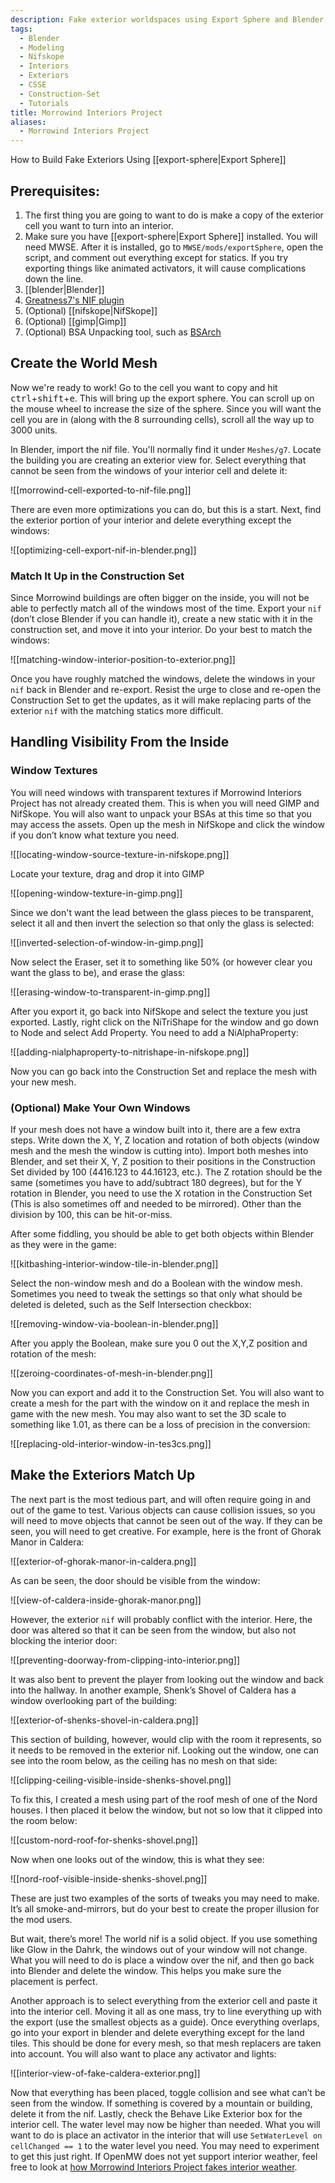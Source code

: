 ```yaml
---
description: Fake exterior worldspaces using Export Sphere and Blender
tags:
  - Blender
  - Modeling
  - Nifskope
  - Interiors
  - Exteriors
  - CSSE
  - Construction-Set
  - Tutorials
title: Morrowind Interiors Project
aliases:
  - Morrowind Interiors Project
---
```

How to Build Fake Exteriors Using [[export-sphere|Export Sphere]]

## Prerequisites:

1. The first thing you are going to want to do is make a copy of the exterior cell you want to turn into an interior. 
2. Make sure you have [[export-sphere|Export Sphere]] installed. You will need MWSE. After it is installed, go to `MWSE/mods/exportSphere`, open the script, and comment out everything except for statics. If you try exporting things like animated activators, it will cause complications down the line.
3. [[blender|Blender]]
4. [Greatness7's NIF plugin](https://github.com/Greatness7/io_scene_mw)
5. (Optional) [[nifskope|NifSkope]]
6. (Optional) [[gimp|Gimp]]
7. (Optional) BSA Unpacking tool, such as [BSArch](https://www.nexusmods.com/fallout4/mods/63243)


## Create the World Mesh
Now we're ready to work! Go to the cell you want to copy and hit <kbd>ctrl</kbd>+<kbd>shift</kbd>+<kbd>e</kbd>. This will bring up the export sphere. You can scroll up on the mouse wheel to increase the size of the sphere. Since you will want the cell you are in (along with the 8 surrounding cells), scroll all the way up to 3000 units.

In Blender, import the nif file. You'll normally find it under `Meshes/g7`. Locate the building you are creating an exterior view for. Select everything that cannot be seen from the windows of your interior cell and delete it:

![[morrowind-cell-exported-to-nif-file.png]]

There are even more optimizations you can do, but this is a start. Next, find the exterior
portion of your interior and delete everything except the windows:

![[optimizing-cell-export-nif-in-blender.png]]

### Match It Up in the Construction Set

Since Morrowind buildings are often bigger on the inside, you will not be able to perfectly
match all of the windows most of the time. Export your `nif` (don’t close Blender if you can handle it), create a new static with it in the construction set, and move it into your interior. Do your best to match the windows:

![[matching-window-interior-position-to-exterior.png]]

Once you have roughly matched the windows, delete the windows in your `nif` back in Blender and re-export. Resist the urge to close and re-open the Construction Set to get the updates, as it will make replacing parts of the exterior `nif` with the matching statics more difficult.

## Handling Visibility From the Inside

### Window Textures

You will need windows with transparent textures if Morrowind Interiors Project has not already created them. This is when you will need GIMP and NifSkope. You will also want to unpack your BSAs at this time so that you may access the assets. Open up the mesh in NifSkope and click the window if you don’t know what texture you need.

![[locating-window-source-texture-in-nifskope.png]]

Locate your texture, drag and drop it into GIMP

![[opening-window-texture-in-gimp.png]]

Since we don't want the lead between the glass pieces to be transparent, select it all and then invert the selection so that only the glass is selected:

![[inverted-selection-of-window-in-gimp.png]]

Now select the Eraser, set it to something like 50% (or however clear you want the glass to be), and erase the glass:

![[erasing-window-to-transparent-in-gimp.png]]

After you export it, go back into NifSkope and select the texture you just exported. Lastly, right click on the NiTriShape for the window and go down to Node and select Add Property. You need to add a NiAlphaProperty:

![[adding-nialphaproperty-to-nitrishape-in-nifskope.png]]

Now you can go back into the Construction Set and replace the mesh with your new mesh.

### (Optional) Make Your Own Windows

If your mesh does not have a window built into it, there are a few extra steps. Write down the X, Y, Z location and rotation of both objects (window mesh and the mesh the window is cutting into). Import both meshes into Blender, and set their X, Y, Z position to their positions in the Construction Set divided by 100 (4416.123 to 44.16123, etc.). The Z rotation should be the same (sometimes you have to add/subtract 180 degrees), but for the Y rotation in Blender, you need to use the X rotation in the Construction Set (This is also sometimes off and needed to be mirrored). Other than the division by 100, this can be hit-or-miss. 

After some fiddling, you should be able to get both objects within Blender
as they were in the game:

![[kitbashing-interior-window-tile-in-blender.png]]

Select the non-window mesh and do a Boolean with the window mesh. Sometimes you need to tweak the settings so that only what should be deleted is deleted, such as the Self Intersection checkbox:

![[removing-window-via-boolean-in-blender.png]]

After you apply the Boolean, make sure you 0 out the X,Y,Z position and rotation of the mesh:

![[zeroing-coordinates-of-mesh-in-blender.png]]

Now you can export and add it to the Construction Set. You will also want to create a mesh for the part with the window on it and replace the mesh in game with the new mesh. You may also want to set the 3D scale to something like 1.01, as there can be a loss of precision in the conversion:

![[replacing-old-interior-window-in-tes3cs.png]]

## Make the Exteriors Match Up

The next part is the most tedious part, and will often require going in and out of the game to
test. Various objects can cause collision issues, so you will need to move objects that cannot be seen out of the way. If they can be seen, you will need to get creative. For example, here is the front of Ghorak Manor in Caldera:

![[exterior-of-ghorak-manor-in-caldera.png]]

As can be seen, the door should be visible from the window:

![[view-of-caldera-inside-ghorak-manor.png]]

However, the exterior `nif` will probably conflict with the interior. Here, the door was altered so that it can be seen from the window, but also not blocking the interior door:

![[preventing-doorway-from-clipping-into-interior.png]]

It was also bent to prevent the player from looking out the window and back into the hallway. In another example, Shenk’s Shovel of Caldera has a window overlooking part of the building:

![[exterior-of-shenks-shovel-in-caldera.png]]

This section of building, however, would clip with the room it represents, so it needs to be removed in the exterior nif. Looking out the window, one can see into the room below, as the ceiling has no mesh on that side:

![[clipping-ceiling-visible-inside-shenks-shovel.png]]

To fix this, I created a mesh using part of the roof mesh of one of the Nord houses. I then placed it below the window, but not so low that it clipped into the room below:

![[custom-nord-roof-for-shenks-shovel.png]]

Now when one looks out of the window, this is what they see:

![[nord-roof-visible-inside-shenks-shovel.png]]

These are just two examples of the sorts of tweaks you may need to make. It’s all smoke-and-mirrors, but do your best to create the proper illusion for the mod users.

But wait, there’s more! The world nif is a solid object. If you use something like Glow in the
Dahrk, the windows out of your window will not change. What you will need to do is place a window over the nif, and then go back into Blender and delete the window. This helps you make sure the placement is perfect. 

Another approach is to select everything from the exterior cell and paste it into the
interior cell. Moving it all as one mass, try to line everything up with the export (use the smallest objects as a guide). Once everything overlaps, go into your export in blender and delete everything except for the land tiles. This should be done for every mesh, so that mesh replacers are taken into account. You will also want to place any activator and lights:

![[interior-view-of-fake-caldera-exterior.png]]

Now that everything has been placed, toggle collision and see what can’t be seen from the
window. If something is covered by a mountain or building, delete it from the nif.
Lastly, check the Behave Like Exterior box for the interior cell. The water level may now be
higher than needed. What you will want to do is place an activator in the interior that will use
`SetWaterLevel on cellChanged == 1` to the water level you need. You may need to experiment to get this just right. If OpenMW does not yet support interior weather, feel free to look at [how Morrowind Interiors Project fakes interior weather](https://www.nexusmods.com/morrowind/mods/52237).